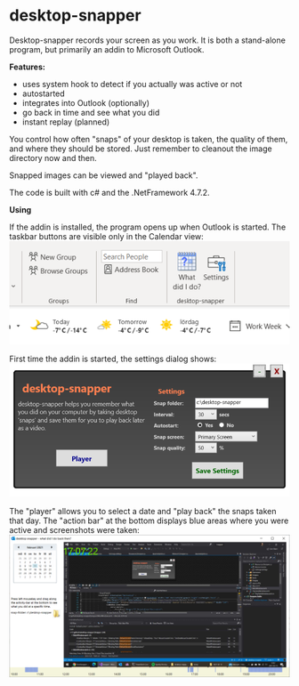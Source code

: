 # desktop-snapper

Desktop-snapper records your screen as you work. It is both a stand-alone program, but primarily an addin to 
Microsoft Outlook.

**Features:**

- uses system hook to detect if you actually was active or not
- autostarted
- integrates into Outlook (optionally)
- go back in time and see what you did 
- instant replay (planned)

You control how often "snaps" of your desktop is taken, the quality of them, and where they
should be stored. Just remember to cleanout the image directory now and then.

Snapped images can be viewed and "played back".

The code is built with c# and the .NetFramework 4.7.2.

**Using**

If the addin is installed, the program opens up when Outlook is started.
The taskbar buttons are visible only in the Calendar view:
![toolbar!](images/toolbar.png "toolbar")

First time the addin is started, the settings dialog shows:
![settings!](images/settings.png "settings")

The "player" allows you to select a date and "play back" the snaps taken that day.
The "action bar" at the bottom displays blue areas where you were active and
screenshots were taken:
![player!](images/player.png "player")

